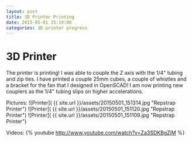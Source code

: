 ```yaml
---
layout: post
title: 3D Printer Printing
date: 2015-05-01 15:19:00
categories: 3D printer progress
---
```

# 3D Printer
The printer is printing!  I was able to couple the Z axis with the 1/4" tubing and zip ties.  I have printed a couple 25mm cubes, a couple of whistles and a bracket for the fan that I designed in OpenSCAD!  I am now printing new couplers as the 1/4" tubing slips on higher accelerations.  

Pictures:
![Printer]( {{ site.url }}/assets/20150501_151314.jpg "Repstrap Printer")
![Printer]( {{ site.url }}/assets/20150501_151120.jpg "Repstrap Printer")
![Printer]( {{ site.url }}/assets/20150501_151109.jpg "Repstrap Printer")

Videos:
{% youtube http://www.youtube.com/watch?v=Za3SDKBgZjM %}
